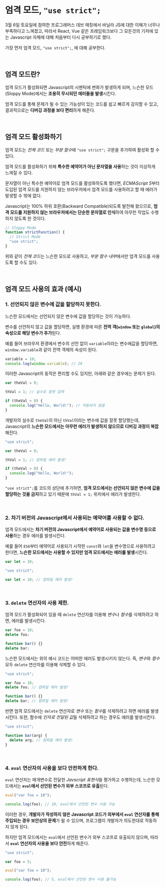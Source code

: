 # 엄격 모드, `"use strict";`

3월 6일 토요일에 참여한 프로그래머스 데브 매칭에서 바닐라 JS에 대한 이해가 너무나 부족하다고 느껴졌고, 따라서 React, Vue 같은 프레임워크보다 그 모든것의 기저에 있는 Javascript 자체에 대해 처음부터 다시 공부하기로 했다.

가장 먼저 엄격 모드, `"use strict";`, 에 대해 공부한다.

<br>

## 엄격 모드란?

엄격 모드가 활성화되면 Javascript의 시멘틱에 변화가 발생하게 되며, 느슨한 모드(Sloppy Mode)에서는 **조용히 무시되던 에러들을 발생**시킨다.

엄격 모드를 통해 문제가 될 수 있는 가능성이 있는 코드를 쉽고 빠르게 감지할 수 있고, 결과적으로는 **디버깅 과정을 보다 편리**하게 해준다.

<br>

## 엄격 모드 활성화하기

엄격 모드는 _전체 코드_ 또는 *부분 함수*에 `"use strict";` 구문을 추가하여 활성화 할 수 있다.

엄격 모드를 활성화하기 위해 **특수한 예약어가 아닌 문자열을 사용**하는 것이 이상하게 느껴질 수 있다.

문자열이 아닌 특수한 예약어로 엄격 모드를 활성화하도록 했다면, *ECMAScript 5*부터 도입된 엄격 모드를 지원하지 않는 브라우저에서 엄격 모드를 사용하려고 할 때 에러가 발생할 수 밖에 없다.

Javascript는 100% 하위 호환(Backward Compatible)되도록 발전해 왔으므로, **엄격 모드를 지원하지 않는 브라우저에서는 단순한 문자열로 인식**하여 아무런 작업도 수행하지 않도록 한 것이다.

```javascript
// Sloppy Mode
function strictFunction() {
  // Strict Mode
  "use strict";
}
```

위와 같이 *전체 코드*는 느슨한 모드로 사용하고, *부분 함수 내부*에서만 엄격 모드를 사용도록 할 수도 있다.

<br>

## 엄격 모드 사용의 효과 (예시)

### 1. 선언되지 않은 변수에 값을 할당하지 못한다.

느슨한 모드에서는 선언되지 않은 변수에 값을 할당하는 것이 가능하다.

변수를 선언하지 않고 값을 할당하면, 실행 환경에 따른 **전역 객(`window` 또는 `global`)의 속성으로 해당 변수가 추가**된다.

예를 들어 브라우저 환경에서 변수의 선언 없이 `variable`이라는 변수에값을 할당하면, `window.variable`과 같이 전역 객체의 속성이 된다.

```javascript
variable = 10;
console.log(window.variable); // 10
```

이러한 Javascript의 동작은 편리할 수도 있지만, 아래와 같은 경우에는 문제가 된다.

```javascript
var theVal = 0;

thVal = 1; // 실수로 잘못 입력

if (theVal > 0) {
  console.log("Hello, World!"); // 작동되지 않음
}
```

개발자의 실수로 `theVal`이 아닌 `thVal`이라는 변수에 값을 잘못 할당했는데, Javascript의 **느슨한 모드에서는 아무런 에러가 발생하지 않으므로 디버깅 과정이 복잡**해진다.

```javascript
"use strict";

var theVal = 0;

thVal = 1; // 컴파일 에러 발생!

if (theVal > 0) {
  console.log("Hello, World!");
}
```

`"use strict";`를 코드의 상단에 추가하면, **엄격 모드에서는 선언되지 않은 변수에 값을 할당하는 것을 금지**하고 있기 때문에 `thVal = 1;` 위치에서 에러가 발생한다.

<br>

### 2. 차기 버전의 Javascript에서 사용되는 예약어를 사용할 수 없다.

엄격 모드에서는 **차기 버전의 Javascript에서 예약어로 사용되는 값을 변수명 등으로 사용**하는 경우 에러를 발생시킨다.

예를 들어 `ES6`부터 예약어로 사용되기 시작한 `const`와 `let`을 변수명으로 사용하려고 한다면, **느슨한 모드에서는 사용할 수 있지만 엄격 모드에서는 에러를 발생**시킨다.

```javascript
var let = 10;
```

```javascript
"use strict";

var let = 10; // 컴파일 에러 발생!
```

<br>

### 3. `delete` 연산자의 사용 제한.

엄격 모드가 활성화되어 있을 때 `delete` 연산자를 이용해 *변수*나 *함수*를 삭제하려고 하면, 에러를 발생시킨다.

```javascript
var foo = 10;
delete foo;

function bar() {}
delete bar;
```

느슨한 모드에서는 위의 예시 코드는 어떠한 에러도 발생시키지 않는다. 즉, *변수*와 _함수_ 모두 `delete` 연산자를 이용해 삭제할 수 있다.

```javascript
"use strict";

var foo = 10;
delete foo; // 컴파일 에러 발생!

function bar() {}
delete bar; // 컴파일 에러 발생!
```

반면 엄격 모드에서는 `delete` 연산자로 _변수_ 또는 *함수*를 삭제하려고 하면 에러를 발생시킨다. 또한, 함수에 *인자로 전달된 값*을 삭제하려고 하는 경우도 에러를 발생시킨다.

```javascript
"use strict";

function bar(arg) {
  delete arg; // 컴파일 에러 발생!
}
```

<br>

### 4. `eval` 연산자의 사용을 보다 안전하게 한다.

`eval` 연산자는 매개변수로 전달한 *Javscript 표현식*을 평가하고 수행하는데, 느슨한 모드에서는 **`eval`에서 선언된 변수가 외부 스코프로 유출**된다.

```javascript
eval("var foo = 10");

console.log(foo); // 10, eval에서 선언된 변수 사용 가능
```

이러한 경우, **개발자가 작성하지 않은 Javascript 코드가 외부에서 `eval` 연산자를 통해 주입되는 경우 보안상의 문제**가 될 수 있으며, 프로그램이 개발자가 의도한대로 작동하지 않게 된다.

하지만 엄격 모드에서는 `eval`에서 선언된 변수가 외부 스코프로 유출되지 않으며, 따라서 **`eval` 연산자의 사용을 보다 안전**하게 해준다.

```javascript
"use strict";

var foo = 5;

eval("var foo = 10");

console.log(foo); // 5, eval에서 선언된 변수 사용 불가능
```
